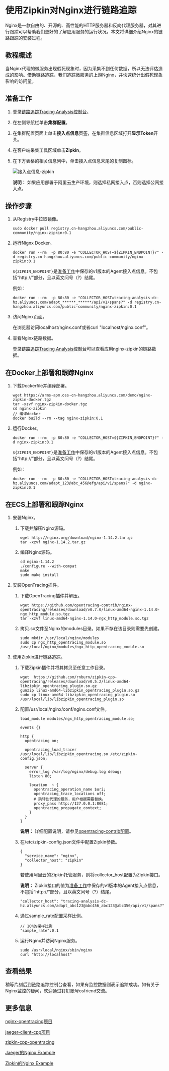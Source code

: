 # 使用Zipkin对Nginx进行链路追踪

Nginx是一款自由的、开源的、高性能的HTTP服务器和反向代理服务器，对其进行跟踪可以帮助我们更好的了解应用服务的运行状况。本文将详细介绍Nginx的链路跟踪的安装过程。

## 教程概述

当Nginx代理的微服务出现假死现象时，因为采集不到任何数据，所以无法评估造成的影响。借助链路追踪，我们追踪微服务的上游Nginx，并快速统计出假死现象影响的访问量。

## 准备工作

1.  登录[链路追踪Tracing Analysis控制台](https://tracing.console.aliyun.com/)。

2.  在左侧导航栏单击**集群配置**。

3.  在集群配置页面上单击**接入点信息**页签，在集群信息区域打开**显示Token**开关。

4.  在客户端采集工具区域单击**Zipkin**。

5.  在下方表格的相关信息列中，单击接入点信息末尾的复制图标。

    ![接入点信息-zipkin](https://static-aliyun-doc.oss-accelerate.aliyuncs.com/assets/img/zh-CN/7422345161/p188458.png)

    **说明：** 如果应用部署于阿里云生产环境，则选择私网接入点，否则选择公网接入点。


## 操作步骤

1.  从Registry中拉取镜像。

    ```
    sudo docker pull registry.cn-hangzhou.aliyuncs.com/public-community/nginx-zipkin:0.1
    ```

2.  运行Nignx Docker。

    ```
    docker run --rm  -p 80:80 -e "COLLECTOR_HOST=${ZIPKIN_ENDPOINT}?" -d registry.cn-hangzhou.aliyuncs.com/public-community/nginx-zipkin:0.1
    ```

    `${ZIPKIN_ENDPOINT}`是[准备工作](#section_hst_9gl_yew)中保存的v1版本的Agent接入点信息。不包括“http://”部分，且以英文问号（?）结尾。

    例如：

    ```
    docker run --rm  -p 80:80 -e "COLLECTOR_HOST=tracing-analysis-dc-hz.aliyuncs.com/adapt_******_******/api/v1/spans?" -d registry.cn-hangzhou.aliyuncs.com/public-community/nginx-zipkin:0.1
    ```

3.  访问Nginx页面。

    在浏览器访问localhost/nginx.conf或者curl "localhost/nginx.conf"。

4.  查看Nginx链路数据。

    登录[链路追踪Tracing Analysis控制台](https://tracing.console.aliyun.com/)可以查看应用nginx-zipkin的链路数据。


## 在Docker上部署和跟踪Nginx

1.  下载Dockerfile并编译部署。

    ```
    wget https://arms-apm.oss-cn-hangzhou.aliyuncs.com/demo/nginx-zipkin-docker.tgz
    tar -xzvf nginx-zipkin-docker.tgz
    cd nginx-zipkin
    // 编译docker
    docker build --rm --tag nginx-zipkin:0.1
    ```

2.  运行Docker。

    ```
    docker run --rm  -p 80:80 -e "COLLECTOR_HOST=${ZIPKIN_ENDPOINT}?" -d nginx-zipkin:0.1
    ```

    `${ZIPKIN_ENDPOINT}`是[准备工作](#section_hst_9gl_yew)中保存的v1版本的Agent接入点信息。不包括“http://”部分，且以英文问号（?）结尾。

    例如：

    ```
    docker run --rm  -p 80:80 -e "COLLECTOR_HOST=tracing-analysis-dc-hz.aliyuncs.com/adapt_123@abc_456@efg/api/v1/spans?" -d nginx-zipkin:0.1
    ```


## 在ECS上部署和跟踪Nginx

1.  安装Nginx。

    1.  下载并解压Nginx源码。

        ```
        wget http://nginx.org/download/nginx-1.14.2.tar.gz
        tar -xzvf nginx-1.14.2.tar.gz
        ```

    2.  编译Nginx源码。

        ```
        cd nginx-1.14.2
        ./configure --with-compat
        make
        sudo make install
        ```

2.  安装OpenTracing插件。

    1.  下载OpenTracing插件并解压。

        ```
        wget https://github.com/opentracing-contrib/nginx-opentracing/releases/download/v0.7.0/linux-amd64-nginx-1.14.0-ngx_http_module.so.tgz
        tar -xzvf linux-amd64-nginx-1.14.0-ngx_http_module.so.tgz
        ```

    2.  拷贝.so文件至Nginx的modules目录。如果不存在该目录则需要先创建。

        ```
        sudo mkdir /usr/local/nginx/modules
        sudo cp ngx_http_opentracing_module.so /usr/local/nginx/modules/ngx_http_opentracing_module.so
        ```

3.  使用Zipkin进行链路追踪。

    1.  下载Zipkin插件并将其拷贝至任意工作目录。

        ```
        wget  https://github.com/rnburn/zipkin-cpp-opentracing/releases/download/v0.5.2/linux-amd64-libzipkin_opentracing_plugin.so.gz
        gunzip linux-amd64-libzipkin_opentracing_plugin.so.gz
        sudo cp linux-amd64-libzipkin_opentracing_plugin.so /usr/local/lib/libzipkin_opentracing_plugin.so 
        ```

    2.  配置/usr/local/nginx/conf/nginx.conf文件。

        ```
        load_module modules/ngx_http_opentracing_module.so;
        
        events {}
        
        http {
          opentracing on;
        
          opentracing_load_tracer /usr/local/lib/libzipkin_opentracing.so /etc/zipkin-config.json;
          
          server {
            error_log /var/log/nginx/debug.log debug;
            listen 80;
        
            location  ~ {
              opentracing_operation_name $uri;
              opentracing_trace_locations off;
              # 跳转到代理的服务，用户根据需要替换。
              proxy_pass http://127.0.0.1:8081;
              opentracing_propagate_context;
            }
          }
        }
        ```

        **说明：** 详细配置说明，请参见[opentracing-contrib配置](https://github.com/opentracing-contrib/nginx-opentracing/blob/ea9994d7135be5ad2e3009d0f270e063b1fb3b21/doc/Reference.md)。

    3.  在/etc/zipkin-config.json文件中配置Zipkin参数。

        ```
        {
          "service_name": "nginx",
          "collector_host": "zipkin"
        }
        ```

        若使用阿里云的Zipkin托管服务，则将collector\_host配置为Zipkin接口。

        **说明：** Zipkin接口的值为[准备工作](#section_hst_9gl_yew)中保存的v1版本的Agent接入点信息，不包括“http://”部分，且以英文问号（?）结尾。

        ```
        "collector_host": "tracing-analysis-dc-hz.aliyuncs.com/adapt_abc123@abc456_abc123@abc356/api/v1/spans?"
        ```

    4.  通过sample\_rate配置采样比例。

        ```
        // 10%的采样比例
        "sample_rate":0.1
        ```

    5.  运行Nginx并访问Nginx服务。

        ```
        sudo /usr/local/nginx/sbin/nginx
        curl "http://localhost"
        ```


## 查看结果

稍等片刻后到链路追踪控制台查看，如果有监控数据则表示追踪成功。如有关于Nginx监控的疑问，欢迎通过钉钉账号osfriend交流。

## 更多信息

[nginx-opentracing项目](https://github.com/opentracing-contrib/nginx-opentracing)

[jaeger-client-cpp项目](https://github.com/jaegertracing/jaeger-client-cpp)

[zipkin-cpp-opentracing](https://github.com/rnburn/zipkin-cpp-opentracing)

[Jaeger的Nginx Example](https://github.com/opentracing-contrib/nginx-opentracing/tree/master/example/trivial/jaeger)

[Zipkin的Nginx Example](https://github.com/opentracing-contrib/nginx-opentracing/tree/master/example/trivial/zipkin)

